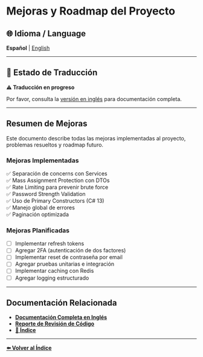 # Mejoras y Roadmap del Proyecto

## 🌐 Idioma / Language

**Español** | [English](../en/IMPROVEMENTS.md)

---

## 📝 Estado de Traducción

**⚠️ Traducción en progreso**

Por favor, consulta la [versión en inglés](../en/IMPROVEMENTS.md) para documentación completa.

---

## Resumen de Mejoras

Este documento describe todas las mejoras implementadas al proyecto, problemas resueltos y roadmap futuro.

### Mejoras Implementadas

✅ Separación de concerns con Services  
✅ Mass Assignment Protection con DTOs  
✅ Rate Limiting para prevenir brute force  
✅ Password Strength Validation  
✅ Uso de Primary Constructors (C# 13)  
✅ Manejo global de errores  
✅ Paginación optimizada  

### Mejoras Planificadas

- [ ] Implementar refresh tokens
- [ ] Agregar 2FA (autenticación de dos factores)
- [ ] Implementar reset de contraseña por email
- [ ] Agregar pruebas unitarias e integración
- [ ] Implementar caching con Redis
- [ ] Agregar logging estructurado

---

## Documentación Relacionada

- **[Documentación Completa en Inglés](../en/IMPROVEMENTS.md)**
- **[Reporte de Revisión de Código](./CODE_REVIEW_REPORT.md)**
- **[📖 Índice](./INDEX.md)**

---

**[⬅️ Volver al Índice](./INDEX.md)**
